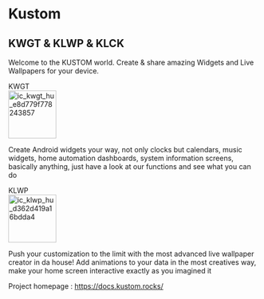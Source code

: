 # Kustom
KWGT &amp; KLWP &amp; KLCK
--
Welcome to the KUSTOM world. Create & share amazing Widgets and Live Wallpapers for your device.

KWGT     
<img width="96" height="96" alt="ic_kwgt_hu_e8d779f778243857" src="https://github.com/user-attachments/assets/ae3f0ddd-cf0a-477e-9ccc-6b70ec73f400" />

Create Android widgets your way, not only clocks but calendars, music widgets, home automation dashboards, 
system information screens, basically anything, just have a look at our functions and see what you can do





KLWP    
<img width="96" height="96" alt="ic_klwp_hu_d362d419a16bdda4" src="https://github.com/user-attachments/assets/580cd105-b31e-486f-8eb2-3c154c19e89f" />


Push your customization to the limit with the most advanced live wallpaper creator in da house! 
Add animations to your data in the most creatives way, make your home screen interactive exactly as you imagined it

Project homepage : https://docs.kustom.rocks/
